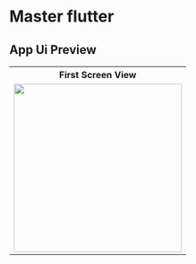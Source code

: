 # Master flutter

## App Ui Preview



<table>
  
  
<tr>                    
   
   <th> First Screen View</th>


</tr>
  
  
  
  
<tr>

<td>

<img src="https://github.com/mdsomad/Master_Flutter_Widgets/assets/103892160/b663e2dc-63cf-4b27-b281-4df6b4b76f6a"  width="300"/>

</td>


</tr>
</table>
